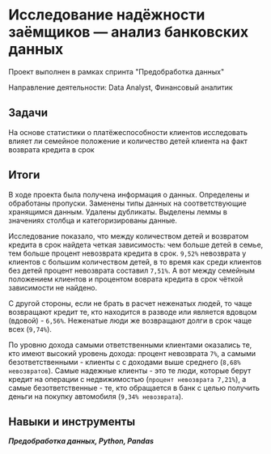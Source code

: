 ﻿# Исследование надёжности заёмщиков — анализ банковских данных

Проект выполнен в рамках спринта "Предобработка данных"

Направление деятельности: Data Analyst, Финансовый аналитик

## Задачи
На основе статистики о платёжеспособности клиентов исследовать влияет ли семейное положение и количество детей клиента на факт возврата кредита в срок

## Итоги
В ходе проекта была получена информация о данных. Определены и обработаны пропуски. Заменены типы данных на соответствующие хранящимся данным. Удалены дубликаты. Выделены леммы в значениях столбца и категоризированы данные.

Исследование показало, что между количеством детей и возвратом кредита в срок найдета четкая зависимость: чем больше детей в семье, тем больше процент невозврата кредита в срок. `9,52%` невозврата у клиентов с большим количеством детей, в то время как среди клиентов без детей процент невозврата составил `7,51%`. А вот между семейным положением клиентов и процентом воврата кредита в срок чёткой зависимости не найдено.

С другой стороны, если не брать в расчет неженатых людей, то чаще возвращают кредит те, кто находится в разводе или является вдовцом (вдовой) - `6,56%`. Неженатые люди же возвращают долги в срок чаще всех (`9,74%`).

По уровню дохода самыми ответственными клиентами оказались те, кто имеют высокий уровень дохода: процент невозврата `7%`, а самыми безответственными - клиенты с с доходами выше среднего (`8,68% невозвратов`). Самые надежные клиенты - это те люди, которые берут кредит на операции с недвижимостью (`процент невозврата 7,21%`), а самые безответственные - те, кто обращается в банк с целью получить деньги на покупку автомобиля (`9,34% невозврата`).

## Навыки и инструменты
***Предобработка данных, Python, Pandas***
